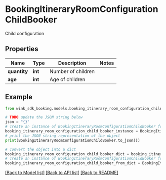 # BookingItineraryRoomConfigurationChildBooker

Child configuration

## Properties

Name | Type | Description | Notes
------------ | ------------- | ------------- | -------------
**quantity** | **int** | Number of children | 
**age** | **int** | Age of children | 

## Example

```python
from wink_sdk_booking.models.booking_itinerary_room_configuration_child_booker import BookingItineraryRoomConfigurationChildBooker

# TODO update the JSON string below
json = "{}"
# create an instance of BookingItineraryRoomConfigurationChildBooker from a JSON string
booking_itinerary_room_configuration_child_booker_instance = BookingItineraryRoomConfigurationChildBooker.from_json(json)
# print the JSON string representation of the object
print(BookingItineraryRoomConfigurationChildBooker.to_json())

# convert the object into a dict
booking_itinerary_room_configuration_child_booker_dict = booking_itinerary_room_configuration_child_booker_instance.to_dict()
# create an instance of BookingItineraryRoomConfigurationChildBooker from a dict
booking_itinerary_room_configuration_child_booker_from_dict = BookingItineraryRoomConfigurationChildBooker.from_dict(booking_itinerary_room_configuration_child_booker_dict)
```
[[Back to Model list]](../README.md#documentation-for-models) [[Back to API list]](../README.md#documentation-for-api-endpoints) [[Back to README]](../README.md)


